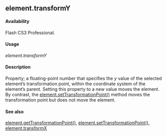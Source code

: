 ## element.transformY

#### Availability

Flash CS3 Professional.

#### Usage

*element.transformY*

#### Description

Property; a floating-point number that specifies the *y* value of the selected element’s transformation point, within the coordinate system of the element’s parent. Setting this property to a new value moves the element. By contrast, the [element.setTransformationPoint()](../Element_object/elemen19.md) method moves the transformation point but does not move the element.

#### See also

[element.getTransformationPoint()](../Element_object/element4.md), [element.setTransformationPoint()](../Element_object/elemen19.md), [element.transformX](../Element_object/elemen23.md)
